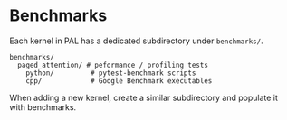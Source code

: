 # Benchmarks

Each kernel in PAL has a dedicated subdirectory under `benchmarks/`.

```
benchmarks/
  paged_attention/ # peformance / profiling tests
    python/         # pytest-benchmark scripts
    cpp/            # Google Benchmark executables
```

When adding a new kernel, create a similar subdirectory and populate it with benchmarks.
